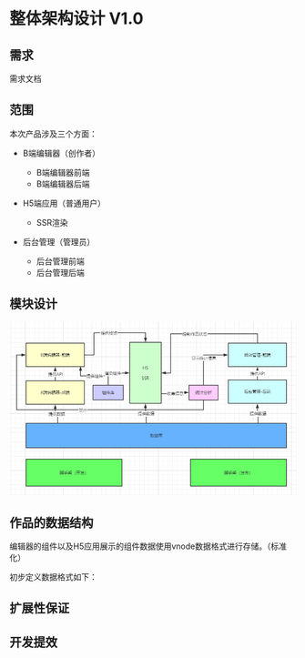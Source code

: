 # 整体架构设计 V1.0

## 需求

需求文档

## 范围

本次产品涉及三个方面：

- B端编辑器（创作者）
   - B端编辑器前端
   - B端编辑器后端

- H5端应用（普通用户）
   - SSR渲染

- 后台管理（管理员）
   - 后台管理前端
   - 后台管理后端


## 模块设计

![模块图](./images/01-模块图.png)

## 作品的数据结构

编辑器的组件以及H5应用展示的组件数据使用vnode数据格式进行存储。（标准化）

初步定义数据格式如下：

## 扩展性保证

## 开发提效

